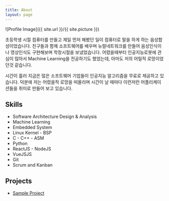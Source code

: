 ```yaml
---
title: About
layout: page
---
```

![Profile Image]({{ site.url }}/{{ site.picture }})

<p>초등학생 시절 컴퓨터를 만들고 제일 먼저 해봤던 일이 컴퓨터로 말을 하게 하는 음성합성이었습니다. 친구들과 함께 소프트웨어를 배우며 뉴럴네트워크를 만들어 음성인식이나 영상인식도 구현해보며 학창시절을 보냈었습니다. 어렸을때부터 인공지능로봇에 관심이 많아서 Machine Learning을 전공하기도 했었는데, 아마도 저의 어릴적 로망이었던것 같습니다.</p>

<p>시간이 흘러 지금은 많은 소프트웨어 기업들이 인공지능 알고리즘을 무료로 제공하고 있습니다. 덕분에 저는 어렸을적 로망을 떠올리며 시간이 날 때마다 이런저런 어플리케이션들을 취미로 만들어 보고 있습니다.</p>

<h2>Skills</h2>

<ul class="skill-list">
	<li>Software Architecture Design & Analysis</li>
	<li>Machine Learning</li>
	<li>Embedded System</li>
	<li>Linux Kernel - BSP</li>
	<li>C - C++ - ASM</li>
	<li>Python</li>
    <li>ReactJS - NodeJS</li>
    <li>VueJSJS</li>
	<li>Git</li>
	<li>Scrum and Kanban</li>
</ul>

<h2>Projects</h2>

<ul>
	<li><a href="https://1-lab.github.io//markdown-extra-components/">Sample Project</a></li>
</ul>

